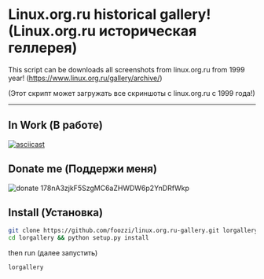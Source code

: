 Linux.org.ru historical gallery! (Linux.org.ru историческая геллерея)
===================

This script can be downloads all screenshots from linux.org.ru from 1999 year! (https://www.linux.org.ru/gallery/archive/)

(Этот скрипт может загружать все скриншоты с linux.org.ru с 1999 года!)


----------


In Work (В работе)
-------------
[![asciicast](https://asciinema.org/a/1cx7zmathxfwast8bjoyrvusd.png)](https://asciinema.org/a/1cx7zmathxfwast8bjoyrvusd)


## Donate me (Поддержи меня) ##
![donate](https://www.gpg4win.org/img/bitcoin-logo.png)
178nA3zjkF5SzgMC6aZHWDW6p2YnDRfWkp

## Install (Установка) ##
```bash
git clone https://github.com/foozzi/linux.org.ru-gallery.git lorgallery
cd lorgallery && python setup.py install
```

then run (далее запустить)
```bash
lorgallery
```

